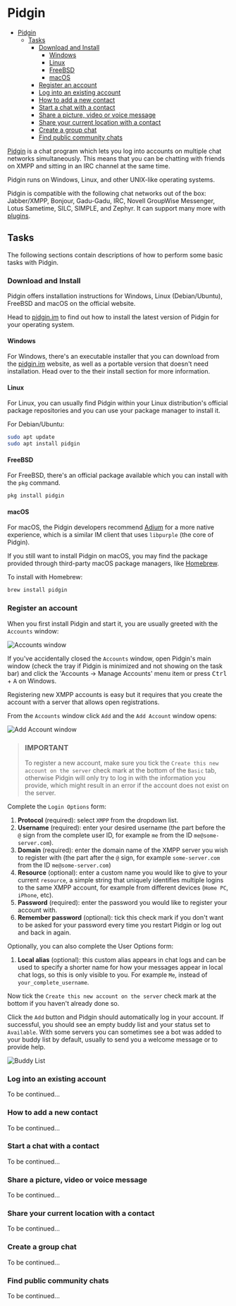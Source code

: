 # Pidgin

- [Pidgin](#pidgin)
  - [Tasks](#tasks)
    - [Download and Install](#download-and-install)
      - [Windows](#windows)
      - [Linux](#linux)
      - [FreeBSD](#freebsd)
      - [macOS](#macos)
    - [Register an account](#register-an-account)
    - [Log into an existing account](#log-into-an-existing-account)
    - [How to add a new contact](#how-to-add-a-new-contact)
    - [Start a chat with a contact](#start-a-chat-with-a-contact)
    - [Share a picture, video or voice message](#share-a-picture-video-or-voice-message)
    - [Share your current location with a contact](#share-your-current-location-with-a-contact)
    - [Create a group chat](#create-a-group-chat)
    - [Find public community chats](#find-public-community-chats)

[Pidgin](https://pidgin.im/) is a chat program which lets you log into accounts on multiple chat networks simultaneously. This means that you can be chatting with friends on XMPP and sitting in an IRC channel at the same time.

Pidgin runs on Windows, Linux, and other UNIX-like operating systems.

Pidgin is compatible with the following chat networks out of the box: Jabber/XMPP, Bonjour, Gadu-Gadu, IRC, Novell GroupWise Messenger, Lotus Sametime, SILC, SIMPLE, and Zephyr. It can support many more with [plugins](https://pidgin.im/plugins).

## Tasks

The following sections contain descriptions of how to perform some basic tasks with Pidgin.

### Download and Install

Pidgin offers installation instructions for Windows, Linux (Debian/Ubuntu), FreeBSD and macOS on the official website.

Head to [pidgin.im](https://pidgin.im/install/) to find out how to install the latest version of Pidgin for your operating system.

#### Windows

For Windows, there's an executable installer that you can download from the [pidgin.im](https://pidgin.im/install/) website, as well as a portable version that doesn't need installation. Head over to the their install section for more information.

#### Linux

For Linux, you can usually find Pidgin within your Linux distribution's official package repositories and you can use your package manager to install it.

For Debian/Ubuntu:

```sh
sudo apt update
sudo apt install pidgin
```

#### FreeBSD

For FreeBSD, there's an official package available which you can install with the `pkg` command.

```sh
pkg install pidgin
```

#### macOS

For macOS, the Pidgin developers recommend [Adium](https://adium.im/) for a more native experience, which is a similar IM client that uses `libpurple` (the core of Pidgin).

If you still want to install Pidgin on macOS, you may find the package provided through third-party macOS package managers, like [Homebrew](https://brew.sh/).

To install with Homebrew:

```sh
brew install pidgin
```

### Register an account

When you first install Pidgin and start it, you are usually greeted with the `Accounts` window:

![Accounts window](img/accounts.png)

If you've accidentally closed the `Accounts` window, open Pidgin's main window (check the tray if Pidgin is minimized and not showing on the task bar) and click the 'Accounts &rarr; Manage Accounts' menu item or press <kbd>Ctrl</kbd> + <kbd>A</kbd> on Windows.

Registering new XMPP accounts is easy but it requires that you create the account with a server that allows open registrations.

From the `Accounts` window click `Add` and the `Add Account` window opens:

![Add Account window](img/add-account.png)

> ### IMPORTANT
>
> To register a new account, make sure you tick the `Create this new account on the server` check mark at the bottom of the `Basic` tab, otherwise Pidgin will only try to log in with the information you provide, which might result in an error if the account does not exist on the server.

Complete the `Login Options` form:

1. **Protocol** (required): select `XMPP` from the dropdown list.
2. **Username** (required): enter your desired username (the part before the `@` sign from the complete user ID, for example `me` from the ID `me@some-server.com`).
3. **Domain** (required): enter the domain name of the XMPP server you wish to register with (the part after the `@` sign, for example `some-server.com` from the ID `me@some-server.com`)
4. **Resource** (optional): enter a custom name you would like to give to your current `resource`, a simple string that uniquely identifies multiple logins to the same XMPP account, for example from different devices (`Home PC`, `iPhone`, etc).
5. **Password** (required): enter the password you would like to register your account with.
6. **Remember password** (optional): tick this check mark if you don't want to be asked for your password every time you restart Pidgin or log out and back in again.

Optionally, you can also complete the User Options form:

1. **Local alias** (optional): this custom alias appears in chat logs and can be used to specify a shorter name for how your messages appear in local chat logs, so this is only visible to you. For example `Me`, instead of `your_complete_username`.

Now tick the `Create this new account on the server` check mark at the bottom if you haven't already done so.

Click the `Add` button and Pidgin should automatically log in your account. If successful, you should see an empty buddy list and your status set to `Available`.
With some servers you can sometimes see a bot was added to your buddy list by default, usually to send you a welcome message or to provide help.

![Buddy List](img/buddy-list.png)

### Log into an existing account

To be continued...

### How to add a new contact

To be continued...

### Start a chat with a contact

To be continued...

### Share a picture, video or voice message

To be continued...

### Share your current location with a contact

To be continued...

### Create a group chat

To be continued...

### Find public community chats

To be continued...
